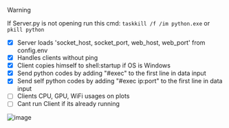 > [!WARNING]
> If Server.py is not opening run this cmd: ``taskkill /f /im python.exe`` or ``pkill python``

- [x] Server loads 'socket_host, socket_port, web_host, web_port' from config.env
- [x] Handles clients without ping
- [x] Client copies himself to shell:startup if OS is Windows
- [x] Send python codes by adding "#exec" to the first line in data input
- [x] Send self python codes by adding "#exec ip:port" to the first line in data input
- [ ] Clients CPU, GPU, WiFi usages on plots
- [ ] Cant run Client if its already running

![image](https://github.com/Bt08s/PYNet/assets/68190921/c4e9a1e3-ec26-4090-b086-bd92055401a5)
